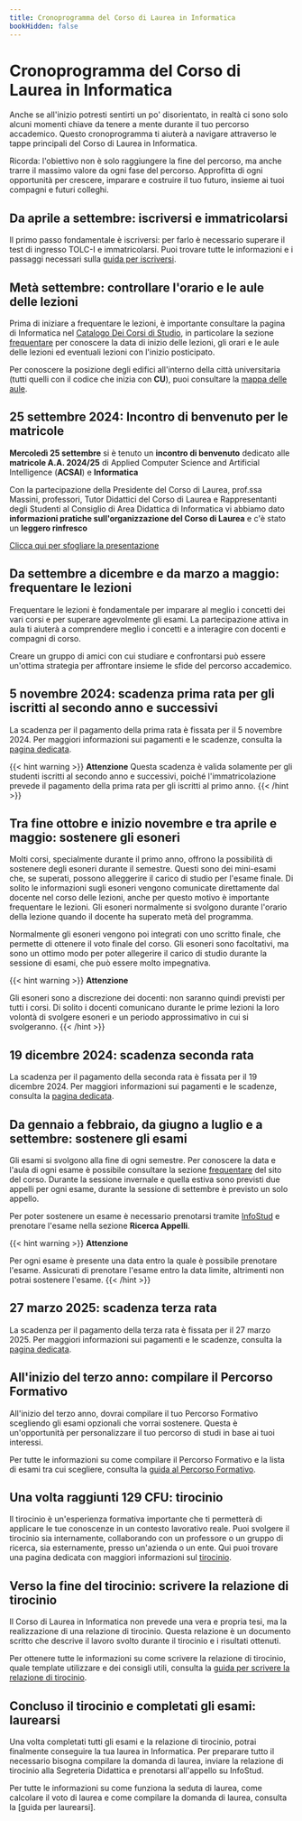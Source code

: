 ```yaml
---
title: Cronoprogramma del Corso di Laurea in Informatica
bookHidden: false
---
```

# Cronoprogramma del Corso di Laurea in Informatica

Anche se all'inizio potresti sentirti un po' disorientato, in realtà ci sono solo alcuni momenti chiave da tenere a mente durante il tuo percorso accademico. Questo cronoprogramma ti aiuterà a navigare attraverso le tappe principali del Corso di Laurea in Informatica.

Ricorda: l'obiettivo non è solo raggiungere la fine del percorso, ma anche trarre il massimo valore da ogni fase del percorso. Approfitta di ogni opportunità per crescere, imparare e costruire il tuo futuro, insieme ai tuoi compagni e futuri colleghi.

## **Da aprile a settembre**: iscriversi e immatricolarsi
Il primo passo fondamentale è iscriversi: per farlo è necessario superare il test di ingresso TOLC-I e immatricolarsi. Puoi trovare tutte le informazioni e i passaggi necessari sulla [guida per iscriversi](/it/info/matricole/come-iscriversi/).

## **Metà settembre**: controllare l'orario e le aule delle lezioni
Prima di iniziare a frequentare le lezioni, è importante consultare la pagina di Informatica nel [Catalogo Dei Corsi di Studio](https://www.corsidilaurea.uniroma1.it/it/corso/2024/29923/home), in particolare la sezione [frequentare](https://www.corsidilaurea.uniroma1.it/it/corso/2024/29923/programmazione) per conoscere la data di inizio delle lezioni, gli orari e le aule delle lezioni ed eventuali lezioni con l'inizio posticipato.

Per conoscere la posizione degli edifici all'interno della città universitaria (tutti quelli con il codice che inizia con **CU**), puoi consultare la [mappa delle aule](https://www.corsidilaurea.uniroma1.it/sites/default/files/mappa_aule_ateneo.pdf_0.pdf).

## **25 settembre 2024**: Incontro di benvenuto per le matricole

**Mercoledì 25 settembre** si è tenuto un **incontro di benvenuto** dedicato alle **matricole A.A. 2024/25** di Applied Computer Science and Artificial Intelligence (**ACSAI**) e **Informatica**

Con la partecipazione della Presidente del Corso di Laurea, prof.ssa Massini, professori, Tutor Didattici del Corso di Laurea e Rappresentanti degli Studenti al Consiglio di Area Didattica di Informatica vi abbiamo dato **informazioni pratiche sull'organizzazione del Corso di Laurea** e c'è stato un **leggero rinfresco**

[Clicca qui per sfogliare la presentazione](https://raw.githubusercontent.com/sapienzastudentsnetwork/sapienzastudentsnetwork.github.io/refs/heads/main/content/pdf/Welcome%20Day%20-%20Informatica.pdf)

## **Da settembre a dicembre e da marzo a maggio**: frequentare le lezioni
Frequentare le lezioni è fondamentale per imparare al meglio i concetti dei vari corsi e per superare agevolmente gli esami. La partecipazione attiva in aula ti aiuterà a comprendere meglio i concetti e a interagire con docenti e compagni di corso.

Creare un gruppo di amici con cui studiare e confrontarsi può essere un'ottima strategia per affrontare insieme le sfide del percorso accademico.

## **5 novembre 2024**: scadenza prima rata per gli iscritti al secondo anno e successivi
La scadenza per il pagamento della prima rata è fissata per il 5 novembre 2024. Per maggiori informazioni sui pagamenti e le scadenze, consulta la [pagina dedicata](https://www.uniroma1.it/it/pagina/contributi-e-agevolazioni).

{{< hint warning >}}
<i class="fa-solid fa-triangle-exclamation" style="color: #FFD43B;"></i>  **Attenzione**
Questa scadenza è valida solamente per gli studenti iscritti al secondo anno e successivi, poiché l'immatricolazione prevede il pagamento della prima rata per gli iscritti al primo anno.
{{< /hint >}}

## **Tra fine ottobre e inizio novembre e tra aprile e maggio**: sostenere gli esoneri
Molti corsi, specialmente durante il primo anno, offrono la possibilità di sostenere degli esoneri durante il semestre. Questi sono dei mini-esami che, se superati, possono alleggerire il carico di studio per l'esame finale. Di solito le informazioni sugli esoneri vengono comunicate direttamente dal docente nel corso delle lezioni, anche per questo motivo è importante frequentare le lezioni. Gli esoneri normalmente si svolgono durante l'orario della lezione quando il docente ha superato metà del programma.

Normalmente gli esoneri vengono poi integrati con uno scritto finale, che permette di ottenere il voto finale del corso. Gli esoneri sono facoltativi, ma sono un ottimo modo per poter allegerire il carico di studio durante la sessione di esami, che può essere molto impegnativa.

{{< hint warning >}}
<i class="fa-solid fa-triangle-exclamation" style="color: #FFD43B;"></i>  **Attenzione**

Gli esoneri sono a discrezione dei docenti: non saranno quindi previsti per tutti i corsi. Di solito i docenti comunicano durante le prime lezioni la loro volontà di svolgere esoneri e un periodo approssimativo in cui si svolgeranno.
{{< /hint >}}

## **19 dicembre 2024**: scadenza seconda rata
La scadenza per il pagamento della seconda rata è fissata per il 19 dicembre 2024. Per maggiori informazioni sui pagamenti e le scadenze, consulta la [pagina dedicata](https://www.uniroma1.it/it/pagina/contributi-e-agevolazioni).

## **Da gennaio a febbraio, da giugno a luglio e a settembre**: sostenere gli esami
Gli esami si svolgono alla fine di ogni semestre. Per conoscere la data e l'aula di ogni esame è possibile consultare la sezione [frequentare](ttps://www.corsidilaurea.uniroma1.it/it/corso/2024/29923/programmazione) del sito del corso. Durante la sessione invernale e quella estiva sono previsti due appelli per ogni esame, durante la sessione di settembre è previsto un solo appello.

Per poter sostenere un esame è necessario prenotarsi tramite [InfoStud](https://www.studenti.uniroma1.it/phoenix/index.html#/) e prenotare l'esame nella sezione **Ricerca Appelli**.

{{< hint warning >}}
<i class="fa-solid fa-triangle-exclamation" style="color: #FFD43B;"></i>  **Attenzione**

Per ogni esame è presente una data entro la quale è possibile prenotare l'esame. Assicurati di prenotare l'esame entro la data limite, altrimenti non potrai sostenere l'esame.
{{< /hint >}}

<!-- Qui possiamo linkare la guida di Leonardo tradotta in Italiano -->

## **27 marzo 2025**: scadenza terza rata
La scadenza per il pagamento della terza rata è fissata per il 27 marzo 2025. Per maggiori informazioni sui pagamenti e le scadenze, consulta la [pagina dedicata](https://www.uniroma1.it/it/pagina/contributi-e-agevolazioni).

## **All'inizio del terzo anno**: compilare il Percorso Formativo
All'inizio del terzo anno, dovrai compilare il tuo Percorso Formativo scegliendo gli esami opzionali che vorrai sostenere. Questa è un'opportunità per personalizzare il tuo percorso di studi in base ai tuoi interessi.

Per tutte le informazioni su come compilare il Percorso Formativo e la lista di esami tra cui scegliere, consulta la [guida al Percorso Formativo](/it/info/terzo-anno/percorso-formativo/).

## **Una volta raggiunti 129 CFU**: tirocinio
Il tirocinio è un'esperienza formativa importante che ti permetterà di applicare le tue conoscenze in un contesto lavorativo reale. Puoi svolgere il tirocinio sia internamente, collaborando con un professore o un gruppo di ricerca, sia esternamente, presso un'azienda o un ente. Qui puoi trovare una pagina dedicata con maggiori informazioni sul [tirocinio](/it/info/terzo-anno/tirocinio/).

## **Verso la fine del tirocinio**: scrivere la relazione di tirocinio
Il Corso di Laurea in Informatica non prevede una vera e propria tesi, ma la realizzazione di una relazione di tirocinio. Questa relazione è un documento scritto che descrive il lavoro svolto durante il tirocinio e i risultati ottenuti.

Per ottenere tutte le informazioni su come scrivere la relazione di tirocinio, quale template utilizzare e dei consigli utili, consulta la [guida per scrivere la relazione di tirocinio](/it/info/terzo-anno/tirocinio/#come-scrivere-la-relazione-di-tirocinio).

## **Concluso il tirocinio e completati gli esami**: laurearsi
Una volta completati tutti gli esami e la relazione di tirocinio, potrai finalmente conseguire la tua laurea in Informatica. Per preparare tutto il necessario bisogna compilare la domanda di laurea, inviare la relazione di tirocinio alla Segreteria Didattica e prenotarsi all'appello su InfoStud.

Per tutte le informazioni su come funziona la seduta di laurea, come calcolare il voto di laurea e come compilare la domanda di laurea, consulta la [guida per laurearsi].

<!-- Qui dovremmo aggiungere una guida -->
